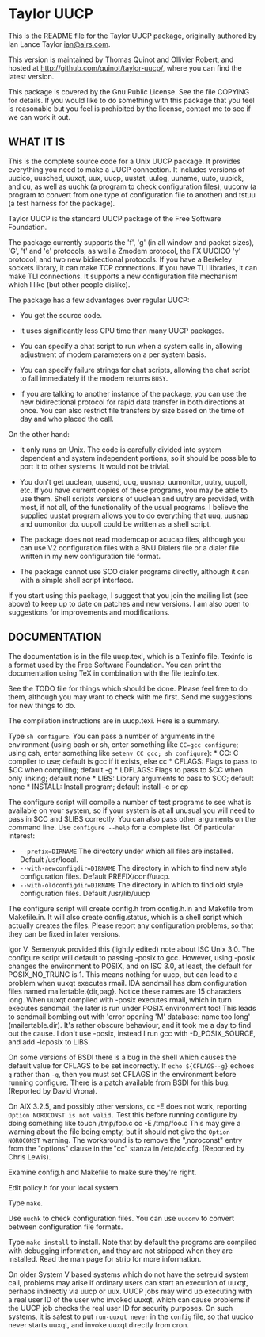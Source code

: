 Taylor UUCP
===========

This is the README file for the Taylor UUCP package, originally
authored by Ian Lance Taylor <ian@airs.com>.

This version is maintained by Thomas Quinot and Ollivier Robert,
and hosted at <http://github.com/quinot/taylor-uucp/>, where you
can find the latest version.

This package is covered by the Gnu Public License.  See the file
COPYING for details.  If you would like to do something with this
package that you feel is reasonable but you feel is prohibited by the
license, contact me to see if we can work it out.

WHAT IT IS
----------

This is the complete source code for a Unix UUCP package.  It provides
everything you need to make a UUCP connection.  It includes versions
of uucico, uusched, uuxqt, uux, uucp, uustat, uulog, uuname, uuto,
uupick, and cu, as well as uuchk (a program to check configuration
files), uuconv (a program to convert from one type of configuration
file to another) and tstuu (a test harness for the package).

Taylor UUCP is the standard UUCP package of the Free Software Foundation.

The package currently supports the 'f', 'g' (in all window and packet
sizes), 'G', 't' and 'e' protocols, as well a Zmodem protocol, the FX
UUCICO 'y' protocol, and two new bidirectional protocols.  If you have
a Berkeley sockets library, it can make TCP connections.  If you have
TLI libraries, it can make TLI connections.  It supports a new
configuration file mechanism which I like (but other people dislike).

The package has a few advantages over regular UUCP:

  * You get the source code.

  * It uses significantly less CPU time than many UUCP packages.

  * You can specify a chat script to run when a system calls in,
    allowing adjustment of modem parameters on a per system basis.

  * You can specify failure strings for chat scripts, allowing the
    chat script to fail immediately if the modem returns ``BUSY``.

  * If you are talking to another instance of the package, you can use
    the new bidirectional protocol for rapid data transfer in both
    directions at once.  You can also restrict file transfers by size
    based on the time of day and who placed the call.

On the other hand:

  * It only runs on Unix.  The code is carefully divided into system
    dependent and system independent portions, so it should be
    possible to port it to other systems.  It would not be trivial.

  * You don't get uuclean, uusend, uuq, uusnap, uumonitor, uutry,
    uupoll, etc.  If you have current copies of these programs, you
    may be able to use them.  Shell scripts versions of uuclean and
    uutry are provided, with most, if not all, of the functionality of
    the usual programs.  I believe the supplied uustat program allows
    you to do everything that uuq, uusnap and uumonitor do.  uupoll
    could be written as a shell script.

  * The package does not read modemcap or acucap files, although you
    can use V2 configuration files with a BNU Dialers file or a dialer
    file written in my new configuration file format.

  * The package cannot use SCO dialer programs directly, although it
    can with a simple shell script interface.

If you start using this package, I suggest that you join the mailing
list (see above) to keep up to date on patches and new versions.  I am
also open to suggestions for improvements and modifications.

DOCUMENTATION
-------------

The documentation is in the file uucp.texi, which is a Texinfo file.
Texinfo is a format used by the Free Software Foundation.  You can
print the documentation using TeX in combination with the file
texinfo.tex.

See the TODO file for things which should be done.  Please feel free
to do them, although you may want to check with me first.  Send me
suggestions for new things to do.

The compilation instructions are in uucp.texi.  Here is a summary.

Type ``sh configure``.  You can pass a number of arguments in the
environment (using bash or sh, enter something like ``CC=gcc
configure``; using csh, enter something like ``setenv CC gcc; sh
configure``):
      * CC: C compiler to use; default is gcc if it exists, else cc
      * CFLAGS: Flags to pass to $CC when compiling; default -g
      * LDFLAGS: Flags to pass to $CC when only linking; default none
      * LIBS: Library arguments to pass to $CC; default none
      * INSTALL: Install program; default install -c or cp

The configure script will compile a number of test programs to see
what is available on your system, so if your system is at all
unusual you will need to pass in $CC and $LIBS correctly.  You can
also pass other arguments on the command line.  Use ``configure
--help`` for a complete list.  Of particular interest:
  * ``--prefix=DIRNAME``
    The directory under which all files are installed.
    Default /usr/local.
  * ``--with-newconfigdir=DIRNAME``
    The directory in which to find new style configuration
    files.  Default PREFIX/conf/uucp.
  * ``--with-oldconfigdir=DIRNAME``
    The directory in which to find old style configuration
    files.  Default /usr/lib/uucp

The configure script will create config.h from config.h.in and
Makefile from Makefile.in.  It will also create config.status,
which is a shell script which actually creates the files.  Please
report any configuration problems, so that they can be fixed in
later versions.

Igor V. Semenyuk provided this (lightly edited) note about ISC
Unix 3.0.  The configure script will default to passing -posix to
gcc.  However, using -posix changes the environment to POSIX, and
on ISC 3.0, at least, the default for POSIX_NO_TRUNC is 1.  This
means nothing for uucp, but can lead to a problem when uuxqt
executes rmail.  IDA sendmail has dbm configuration files named
mailertable.{dir,pag}.  Notice these names are 15 characters long.
When uuxqt compiled with -posix executes rmail, which in turn
executes sendmail, the later is run under POSIX environment too!
This leads to sendmail bombing out with 'error opening 'M'
database: name too long' (mailertable.dir).  It's rather obscure
behaviour, and it took me a day to find out the cause.  I don't
use -posix, instead I run gcc with -D_POSIX_SOURCE, and add
-lcposix to LIBS.

On some versions of BSDI there is a bug in the shell which causes
the default value for CFLAGS to be set incorrectly.  If ``echo
${CFLAGS--g}`` echoes ``g`` rather than ``-g``, then you must set
CFLAGS in the environment before running configure.  There is a
patch available from BSDI for this bug.  (Reported by David
Vrona).

On AIX 3.2.5, and possibly other versions, cc -E does not work,
reporting ``Option NOROCONST is not valid.``  Test this before
running configure by doing something like
	touch /tmp/foo.c
	cc -E /tmp/foo.c
This may give a warning about the file being empty, but it should
not give the ``Option NOROCONST`` warning.  The workaround is to
remove the ",noroconst" entry from the "options" clause in the
"cc" stanza in /etc/xlc.cfg.  (Reported by Chris Lewis).

Examine config.h and Makefile to make sure they're right.

Edit policy.h for your local system.    

Type ``make``.

Use ``uuchk`` to check configuration files.  You can use
``uuconv`` to convert between configuration file formats.

Type ``make install`` to install.  Note that by default the
programs are compiled with debugging information, and they are not
stripped when they are installed.  Read the man page for strip for
more information.

On older System V based systems which do not have the setreuid
system call, problems may arise if ordinary users can start an
execution of uuxqt, perhaps indirectly via uucp or uux.  UUCP jobs
may wind up executing with a real user ID of the user who invoked
uuxqt, which can cause problems if the UUCP job checks the real
user ID for security purposes.  On such systems, it is safest to
put ``run-uuxqt never`` in the `config` file, so that uucico never
starts uuxqt, and invoke uuxqt directly from cron.


